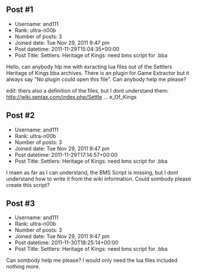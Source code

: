 ## Post #1
- Username: and111
- Rank: ultra-n00b
- Number of posts: 3
- Joined date: Tue Nov 29, 2011 9:47 pm
- Post datetime: 2011-11-29T15:04:35+00:00
- Post Title: Settlers: Heritage of Kings: need bms script for .bba

Hello,
can anybody hlp me with exracting lua files out of the Settlers Heritage of Kings bba archives. There is an plugin for Game Extractor but it always say "No plugin could open this file".
Can anybody help me please?

edit: thers also a definition of the files, but I dont understand them: http://wiki.xentax.com/index.php/Settle ... e_Of_Kings
## Post #2
- Username: and111
- Rank: ultra-n00b
- Number of posts: 3
- Joined date: Tue Nov 29, 2011 9:47 pm
- Post datetime: 2011-11-29T17:14:57+00:00
- Post Title: Settlers: Heritage of Kings: need bms script for .bba

I maen as far as I can understand, the BMS Script is missing, but I dont understand how to write it from the wiki information.
Could sombody please create this script?
## Post #3
- Username: and111
- Rank: ultra-n00b
- Number of posts: 3
- Joined date: Tue Nov 29, 2011 9:47 pm
- Post datetime: 2011-11-30T18:25:14+00:00
- Post Title: Settlers: Heritage of Kings: need bms script for .bba

Can sombody help me please?
I would only need the lua files included nothing more.
